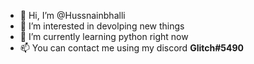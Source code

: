 - 👋 Hi, I’m @Hussnainbhalli
- 👀 I’m interested in devolping new things
- 🌱 I’m currently learning python right now
- 📫 You can contact me using my discord **Glitch#5490**
